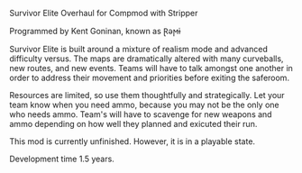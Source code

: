 Survivor Elite Overhaul for Compmod with Stripper

Programmed by Kent Goninan, known as Ɽǝϻɨ

Survivor Elite is built around a mixture of realism mode and advanced difficulty versus. The maps are dramatically altered with many curveballs, new routes, and new events. Teams will have to talk amongst one another in order to address their movement and priorities before exiting the saferoom. 

Resources are limited, so use them thoughtfully and strategically. Let your team know when you need ammo, because you may not be the only one who needs ammo. Team's will have to scavenge for new weapons and ammo depending on how well they planned and exicuted their run.  

This mod is currently unfinished. However, it is in a playable state. 

Development time 1.5 years.
